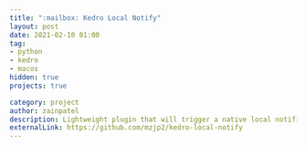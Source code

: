 ```yaml
---
title: ":mailbox: Kedro Local Notify"
layout: post
date: 2021-02-10 01:00
tag: 
- python
- kedro
- macos
hidden: true
projects: true

category: project
author: zainpatel
description: Lightweight plugin that will trigger a native local notification to popup when a Kedro pipeline run finishes sucesfully or fails, with some useful information in it.
externalLink: https://github.com/mzjp2/kedro-local-notify
---
```

